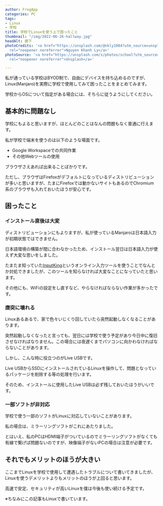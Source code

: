 ```yaml
---
author: FrogApp
categories: PC
tags:
- Linux
- 学校
title: 学校でLinuxを使う上で困ったこと
thumbnail: "/img/2022-06-26-hallway.jpg"
headAlt: 廊下
photoCredits: '<a href="https://unsplash.com/@nkly1004?utm_source=unsplash&utm_medium=referral&utm_content=creditCopyText"  target="_blank"
  rel="noopener noreferrer">Nguyen Khanh Ly</a>'
photoSource: '<a href="https://unsplash.com/s/photos/school?utm_source=unsplash&utm_medium=referral&utm_content=creditCopyText"  target="_blank"
  rel="noopener noreferrer">Unsplash</a>'

---
```

私が通っている学校はBYOD制で、自由にデバイスを持ち込めるのですが、Linux(Manjaro)を実際に学校で使用してみて困ったことをまとめてみます。

<div class="warning-card">

学校からOSについて指定がある場合には、そちらに従うようにしてください。

</div>

## 基本的に問題なし

学校にもよると思いますが、ほとんどのことはなんの問題もなく普通に行えます。

私が学校で端末を使うのは以下のような場面です。

* Google Workspaceでの共同作業
* その他Webツールの使用

ブラウザさえあれば出来ることばかりです。

ただし、ブラウザはFirefoxがデフォルトになっているディストリビューションが多いと思いますが、たまにFirefoxでは動かないサイトもあるのでChromium系のブラウザも入れておいたほうが安心です。

## 困ったこと

### インストール直後は大変

ディストリビューションにもよりますが、私が使っているManjaroは日本語入力が初期状態ではできません。

日本語環境の構築が間に合わなかったため、インストール翌日は日本語入力が使えず大変な思いをしました。

たまたま知っていた<a href="https://www.inputking.com/japanese/"  target="_blank" rel="noopener noreferrer">InputKing</a>というオンライン入力ツールを使うことでなんとか対処できましたが、このツールを知らなければ大変なことになっていたと思います。

その他にも、WiFiの設定をし直すなど、やらなければならない作業が多かったです。

### 唐突に壊れる

Linuxあるあるで、家で色々いじくり回していたら突然起動しなくなることがあります。

突然起動しなくなったと言っても、翌日には学校で使う予定があり今日中に復旧させなければなりません。この場合には夜遅くまでパソコンに向かわなければならないことがあります。

しかし、こんな時に役立つのがLive USBです。

Live USBからSSDにインストールされているLinuxを操作して、問題となっているパッケージを削除する等の処理を行います。

そのため、インストールに使用したLive USBは必ず残しておいたほうがいいです。

### 一部ソフトが非対応

学校で使う一部のソフトがLinuxに対応していないことがあります。

私の場合は、ミラーリングソフトがこれにあたりました。

とはいえ、私のPCはHDMI端子がついているのでミラーリングソフトがなくても有線で繋げば問題ないのですが、映像端子がないPCの場合は注意が必要です。

## それでもメリットのほうが大きい

ここまでLinuxを学校で使用して遭遇したトラブルについて書いてきましたが、Linuxを使うデメリットよりもメリットのほうが上回ると思います。

高速で安定、セキュリティが高いLinuxを僕は今後も使い続ける予定です。

※ちなみにこの記事もLinuxで書いています。